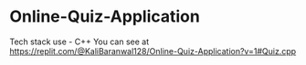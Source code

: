 # Online-Quiz-Application
Tech stack use - C++
You can see at https://replit.com/@KaliBaranwal128/Online-Quiz-Application?v=1#Quiz.cpp
